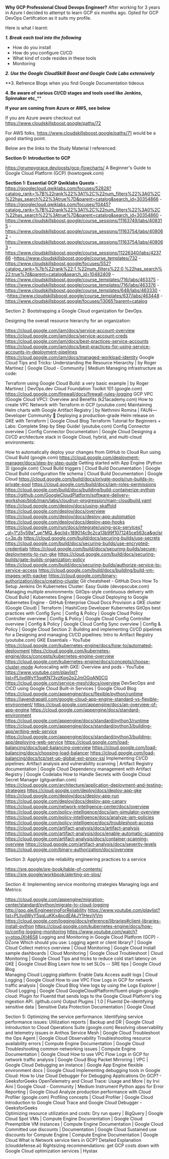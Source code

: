 **Why GCP Professional Cloud Devops Engineer?**
After working for 3 years in Azure I decided to attempt to learn GCP six months ago. Opted for GCP DevOps Certifcation as it suits my profile.

Here is what I learnt:

_**1. Break each tool into the following**_
- How do you install
- How do you configure CI/CD
- What kind of code resides in these tools
- Monitoring
  
_**2. Use the Google CloudSkill Boost and Google Code Labs extensively**_

**3. Refrence Blogs when you find Google Documentation tideous

**4. Be aware of various CI/CD stages and tools used like Jenkins, Spinnaker etc_****

**If your are coming from Azure or AWS, see below**

If you are Azure aware checkout out https://www.cloudskillsboost.google/paths/72

For AWS folks,  https://www.cloudskillsboost.google/paths/71 would be a good starting point.


Below are the links to the Study Material I referenced:

**Section 0: Introduction to GCP**

https://grumpygrace.dev/posts/gcp-flowcharts/
A Beginner's Guide to Google Cloud Platform (GCP) (howtogeek.com)
 

**Section 1: Essential GCP Qwiklabs Quests**
-https://googlecloud.qwiklabs.com/focuses/52828?catalog_rank=%7B%22rank%22%3A1%2C%22num_filters%22%3A0%2C%22has_search%22%3Atrue%7D&parent=catalog&search_id=30354866
-https://googlecloud.qwiklabs.com/focuses/10445?catalog_rank=%7B%22rank%22%3A1%2C%22num_filters%22%3A0%2C%22has_search%22%3Atrue%7D&parent=catalog&search_id=30354860
-https://www.cloudskillsboost.google/course_sessions/11163749/labs/408315
-https://www.cloudskillsboost.google/course_sessions/11163754/labs/408062
-https://www.cloudskillsboost.google/course_sessions/11163754/labs/408063
-https://www.cloudskillsboost.google/course_sessions/11226340/labs/423766
-https://www.cloudskillsboost.google/course_templates/732
-https://www.cloudskillsboost.google/focuses/552?catalog_rank=%7b%22rank%22:1,%22num_filters%22:0,%22has_search%22:true%7d&parent=catalog&search_id=10482409
-https://www.cloudskillsboost.google/course_templates/716/labs/463375
-https://www.cloudskillsboost.google/course_templates/716/labs/463376
-https://www.cloudskillsboost.google/course_templates/648/labs/463330  -
-https://www.cloudskillsboost.google/course_templates/637/labs/463448
-https://www.cloudskillsboost.google/focuses/13065?parent=catalog
 


 

Section 2: Bootstrapping a Google Cloud organization for DevOps.
   

  Designing the overall resource hierarchy for an organization:
 

https://cloud.google.com/iam/docs/service-account-overview
https://cloud.google.com/iam/docs/service-account-creds
https://cloud.google.com/iam/docs/best-practices-service-accounts
https://cloud.google.com/iam/docs/best-practices-for-using-service-accounts-in-deployment-pipelines
https://cloud.google.com/iam/docs/managed-workload-identity
Google Cloud Tips and Tricks: Understanding the Resource Hierarchy | by Roger Martinez | Google Cloud - Community | Medium
  Managing infrastructure as code:

 Terraform using Google Cloud Build: a very basic example | by Roger Martinez | DevOps.dev
Cloud Foundation Toolkit 101 (google.com)
https://cloud.google.com/firewall/docs/firewall-rules-logging
GCP VPC (Google Cloud VPC): Overview and Benefits (k21academy.com)
How to create VPC Network with Terraform in GCP (youtube.com)
Maintaining Helm charts with Google Artifact Registry | by Nethmini Romina | FAUN — Developer Community 🐾
Deploying a production-grade Helm release on GKE with Terraform | Google Cloud Blog
Terraform Tutorial for Beginners + Labs: Complete Step by Step Guide! (youtube.com)
Config Connector overview  |  Config Connector Documentation  |  Google Cloud
  Designing a CI/CD architecture stack in Google Cloud, hybrid, and multi-cloud environments:
 
How to automatically deploy your changes from GitHub to Cloud Run using Cloud Build (google.com)
https://cloud.google.com/deployment-manager/docs/step-by-step-guide
Getting started with App Engine (Python 3) (google.com)
Cloud Build triggers  |  Cloud Build Documentation  |  Google Cloud
Build configuration file schema  |  Cloud Build Documentation  |  Google Cloud
https://cloud.google.com/build/docs/private-pools/run-builds-in-private-pool
https://cloud.google.com/build/docs/iam-roles-permissions
https://cloud.google.com/build/docs/building/build-containerize-python
https://github.com/GoogleCloudPlatform/software-delivery-workshop/blob/main/labs/cloudrun-progression/main-cloudbuild.yaml
https://cloud.google.com/deploy/docs/using-skaffold
https://cloud.google.com/deploy/docs/overview
https://cloud.google.com/deploy/docs/deploy-app-automation
https://cloud.google.com/deploy/docs/deploy-app-hooks
https://cloud.google.com/run/docs/integrate/using-gcp-services?_gl=1*z5y59a*_up*MQ..&gclid=189014c9c2ca13b99f1071245ce563ca&gclsrc=3p.ds
https://cloud.google.com/build/docs/securing-builds/use-secrets
https://cloud.google.com/build/docs/securing-builds/use-encrypted-credentials
https://cloud.google.com/build/docs/securing-builds/secure-deployments-to-run-gke
https://cloud.google.com/build/docs/securing-builds/gate-builds-organization-policy
https://cloud.google.com/build/docs/securing-builds/authorize-service-to-service-access
https://cloud.google.com/build/docs/building/build-vm-images-with-packer
https://cloud.google.com/binary-authorization/docs/creating-cluster
Git cheatsheet - GitHub Docs
How To Setup Jenkins On Kubernetes Cluster: Easy Guide (devopscube.com)
  Managing multiple environments:
GitOps-style continuous delivery with Cloud Build  |  Kubernetes Engine  |  Google Cloud
Deploying to Google Kubernetes Engine - GitHub Enterprise Cloud Docs
Provision a GKE cluster (Google Cloud) | Terraform | HashiCorp Developer
Kubernetes GitOps best practices with Config Sync  |  Config & Policy  |  Google Cloud
Policy Controller overview  |  Config & Policy  |  Google Cloud
Config Controller overview  |  Config & Policy  |  Google Cloud
Config Sync overview  |  Config & Policy  |  Google Cloud
Section 2: Building and implementing CI/CD pipelines for a
Designing and managing CI/CD pipelines:
Intro to Artifact Registry (youtube.com)
GKE Essentials - YouTube
https://cloud.google.com/kubernetes-engine/docs/how-to/automated-deployment
https://cloud.google.com/kubernetes-engine/docs/concepts/kubernetes-engine-overview
https://cloud.google.com/kubernetes-engine/docs/concepts/choose-cluster-mode
Autoscaling with GKE: Overview and pods - YouTube
https://www.youtube.com/playlist?list=PLIivdWyY5sqKN73vzKpg2p2JmOGoAN0CG
https://cloud.google.com/service-mesh/docs/overview
DevSecOps and CICD using Google Cloud Built-in Services | Google Cloud Blog
https://cloud.google.com/appengine/docs/flexible/python/runtime
https://jayendrapatil.com/google-cloud-app-engine-standard-vs-flexible-environment/
https://cloud.google.com/appengine/docs/an-overview-of-app-engine
https://cloud.google.com/appengine/docs/standard-environment
https://cloud.google.com/appengine/docs/standard/python3/runtime
https://cloud.google.com/appengine/docs/standard/python3/building-app/writing-web-service
https://cloud.google.com/appengine/docs/standard/python3/building-app/deploying-web-service
https://cloud.google.com/load-balancing/docs/load-balancing-overview
https://cloud.google.com/load-balancing/docs/choosing-load-balancer
https://cloud.google.com/load-balancing/docs/tcp/set-up-global-ext-proxy-ssl
   Implementing CI/CD pipelines:
Artifact analysis and vulnerability scanning  |  Artifact Registry documentation  |  Google Cloud
Dependency management with Artifact Registry  |  Google Codelabs
How to Handle Secrets with Google Cloud Secret Manager (gitguardian.com)
https://cloud.google.com/architecture/application-deployment-and-testing-strategies 
https://cloud.google.com/deploy/docs/deploy-app-gke
https://cloud.google.com/deploy/docs/deploy-app-run
https://cloud.google.com/deploy/docs/deploy-app-canary
https://cloud.google.com/network-intelligence-center/docs/overview
https://cloud.google.com/policy-intelligence/docs/iam-simulator-overview
https://cloud.google.com/policy-intelligence/docs/analyze-iam-policies
https://cloud.google.com/policy-intelligence/docs/troubleshoot-access
https://cloud.google.com/artifact-analysis/docs/artifact-analysis
https://cloud.google.com/artifact-analysis/docs/enable-automatic-scanning
https://cloud.google.com/artifact-analysis/docs/container-scanning-overview
https://cloud.google.com/artifact-analysis/docs/severity-levels
https://cloud.google.com/binary-authorization/docs/overview
 

Section 3: Applying site reliability engineering practices to a service
 

https://sre.google/sre-book/table-of-contents/
https://sre.google/workbook/alerting-on-slos/
 

Section 4: Implementing service monitoring strategies
    Managing logs and Metrics:
     

https://cloud.google.com/appengine/migration-center/standard/python/migrate-to-cloud-logging
http://goo.gle/EngineeringForReliability
https://www.youtube.com/playlist?list=PLIivdWyY5sqLuKKx4pcdEAkJY1HevjVVm
https://cloud.google.com/logging/docs/reference/libraries#client-libraries-install-python
https://cloud.google.com/kubernetes-engine/docs/how-to/config-logging-monitoring
https://www.youtube.com/watch?v=otoqJXt46S8
Logging and Monitoring in Google Cloud Platform (GCP) - DZone
Which should you use: Logging agent or client library?  |  Google Cloud
Collect metrics overview  |  Cloud Monitoring  |  Google Cloud
Install sample dashboards  |  Cloud Monitoring  |  Google Cloud
Troubleshoot  |  Cloud Monitoring  |  Google Cloud
Tips and tricks to reduce cold start latency on GKE | Google Cloud Blog
Learn how to set SLOs -- SRE tips | Google Cloud Blog   
   Managing Cloud Logging platform:
Enable Data Access audit logs  |  Cloud Logging  |  Google Cloud
How to use VPC Flow Logs in GCP for network traffic analysis | Google Cloud Blog
View logs by using the Logs Explorer  |  Cloud Logging  |  Google Cloud
GoogleCloudPlatform/fluent-plugin-google-cloud: Plugin for Fluentd that sends logs to the Google Cloud Platform's log ingestion API. (github.com)
Output Plugins | 1.0 | Fluentd
De-identifying sensitive data  |  Sensitive Data Protection Documentation  |  Google Cloud
 

Section 5: Optimizing the service performance.
   Identifying service performance issues:
Utilization reports  |  Backup and DR  |  Google Cloud
Introduction to Cloud Operations Suite (google.com)
Resolving observability and telemetry issues in Anthos Service Mesh  |  Google Cloud
Troubleshoot the Ops Agent  |  Google Cloud Observability
Troubleshooting resource availability errors  |  Compute Engine Documentation  |  Google Cloud
Troubleshooting common networking issues  |  Compute Engine Documentation  |  Google Cloud
How to use VPC Flow Logs in GCP for network traffic analysis | Google Cloud Blog
Packet Mirroring  |  VPC  |  Google Cloud
Debugging an instance  |  Google App Engine flexible environment docs  |  Google Cloud
Implementing debugging tools in Google Cloud:
How to Use Cloud Debugger For Debugging Applications On GCP? - GeeksforGeeks
OpenTelemetry and Cloud Trace: Usage and More | by Irvi Aini | Google Cloud - Community | Medium
Instrument Python apps for Error Reporting  |  Google Cloud
Analyze production performance with Cloud Profiler (google.com)
Profiling concepts  |  Cloud Profiler  |  Google Cloud
Introduction to Google Cloud Trace and Google Cloud Debugger - GeeksforGeeks     
   Optimizing resource utilization and costs:
Dry run query  |  BigQuery  |  Google Cloud 
Spot VMs  |  Compute Engine Documentation  |  Google Cloud
Preemptible VM instances  |  Compute Engine Documentation  |  Google Cloud
Committed use discounts  |  Documentation  |  Google Cloud
Sustained use discounts for Compute Engine  |  Compute Engine Documentation  |  Google Cloud
What is Network service tiers in GCP? Detailed Explanation (clouddefense.ai)
Rightsizing recommendations: get GCP costs down with Google Cloud optimization services | Hystax
